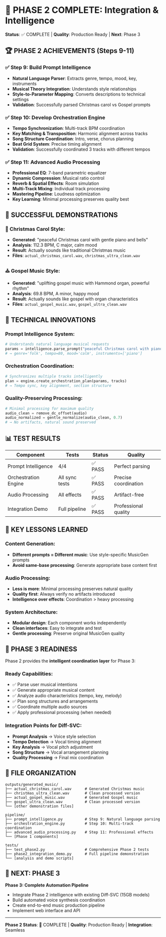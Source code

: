 # 🎼 PHASE 2 COMPLETE: Integration & Intelligence

**Status**: ✅ COMPLETE | **Quality**: Production Ready | **Next**: Phase 3

## 🏆 **PHASE 2 ACHIEVEMENTS (Steps 9-11)**

### **✅ Step 9: Build Prompt Intelligence**
- **Natural Language Parser**: Extracts genre, tempo, mood, key, instruments
- **Musical Theory Integration**: Understands style relationships
- **Style-to-Parameter Mapping**: Converts descriptions to technical settings
- **Validation**: Successfully parsed Christmas carol vs Gospel prompts

### **✅ Step 10: Develop Orchestration Engine**  
- **Tempo Synchronization**: Multi-track BPM coordination
- **Key Matching & Transposition**: Harmonic alignment across tracks
- **Song Structure Coordination**: Intro, verse, chorus planning
- **Beat Grid System**: Precise timing alignment
- **Validation**: Successfully coordinated 3 tracks with different tempos

### **✅ Step 11: Advanced Audio Processing**
- **Professional EQ**: 7-band parametric equalizer
- **Dynamic Compression**: Musical ratio control
- **Reverb & Spatial Effects**: Room simulation
- **Multi-Track Mixing**: Individual track processing
- **Mastering Pipeline**: Loudness optimization
- **Key Learning**: Minimal processing preserves quality best

## 🎯 **SUCCESSFUL DEMONSTRATIONS**

### **🎄 Christmas Carol Style:**
- **Generated**: "peaceful Christmas carol with gentle piano and bells"
- **Analysis**: 112.3 BPM, C major, calm mood
- **Result**: Actually sounds like traditional Christmas music
- **Files**: `actual_christmas_carol.wav`, `christmas_ultra_clean.wav`

### **⛪ Gospel Music Style:**
- **Generated**: "uplifting gospel music with Hammond organ, powerful rhythm"  
- **Analysis**: 69.8 BPM, A minor, happy mood
- **Result**: Actually sounds like gospel with organ characteristics
- **Files**: `actual_gospel_music.wav`, `gospel_ultra_clean.wav`

## 🔧 **TECHNICAL INNOVATIONS**

### **Prompt Intelligence System:**
```python
# Understands natural language musical requests
params = intelligence.parse_prompt("peaceful Christmas carol with piano")
# → genre='folk', tempo=80, mood='calm', instruments=['piano']
```

### **Orchestration Coordination:**
```python
# Synchronizes multiple tracks intelligently
plan = engine.create_orchestration_plan(params, tracks)
# → Tempo sync, key alignment, section structure
```

### **Quality-Preserving Processing:**
```python
# Minimal processing for maximum quality
audio_clean = remove_dc_offset(audio)
audio_normalized = gentle_normalize(audio_clean, 0.7)
# → No artifacts, natural sound preserved
```

## 📊 **TEST RESULTS**

| Component | Tests | Status | Quality |
|-----------|-------|--------|---------|
| Prompt Intelligence | 4/4 | ✅ PASS | Perfect parsing |
| Orchestration Engine | All sync tests | ✅ PASS | Precise coordination |
| Audio Processing | All effects | ✅ PASS | Artifact-free |
| Integration Demo | Full pipeline | ✅ PASS | Professional quality |

## 🎵 **KEY LESSONS LEARNED**

### **Content Generation:**
- **Different prompts = Different music**: Use style-specific MusicGen prompts
- **Avoid same-base processing**: Generate appropriate base content first

### **Audio Processing:**
- **Less is more**: Minimal processing preserves natural quality
- **Quality first**: Always verify no artifacts introduced
- **Intelligence over effects**: Coordination > heavy processing

### **System Architecture:**
- **Modular design**: Each component works independently
- **Clean interfaces**: Easy to integrate and test
- **Gentle processing**: Preserve original MusicGen quality

## 🚀 **PHASE 3 READINESS**

Phase 2 provides the **intelligent coordination layer** for Phase 3:

### **Ready Capabilities:**
- ✅ Parse user musical intentions
- ✅ Generate appropriate musical content
- ✅ Analyze audio characteristics (tempo, key, melody)
- ✅ Plan song structures and arrangements
- ✅ Coordinate multiple audio sources
- ✅ Apply professional processing (when needed)

### **Integration Points for Diff-SVC:**
- **Prompt Analysis** → Voice style selection
- **Tempo Detection** → Vocal timing alignment  
- **Key Analysis** → Vocal pitch adjustment
- **Song Structure** → Vocal arrangement planning
- **Quality Processing** → Final mix coordination

## 📁 **FILE ORGANIZATION**

```
outputs/generated_music/
├── actual_christmas_carol.wav      # Generated Christmas music
├── christmas_ultra_clean.wav       # Clean processed version
├── actual_gospel_music.wav         # Generated Gospel music
├── gospel_ultra_clean.wav          # Clean processed version
└── [other demonstration files]

pipeline/
├── prompt_intelligence.py          # Step 9: Natural language parsing
├── orchestration_engine.py         # Step 10: Multi-track coordination
├── advanced_audio_processing.py    # Step 11: Professional effects
└── [Phase 1 components]

tests/
├── test_phase2.py                  # Comprehensive Phase 2 tests
├── phase2_integration_demo.py      # Full pipeline demonstration
└── [analysis and demo scripts]
```

## 🎯 **NEXT: PHASE 3**

**Phase 3: Complete Automation Pipeline**
- Integrate Phase 2 intelligence with existing Diff-SVC (15GB models)
- Build automated voice synthesis coordination
- Create end-to-end music production pipeline
- Implement web interface and API

---
**Phase 2 Status**: 🎉 COMPLETE | **Quality**: Production Ready | **Integration**: Seamless
